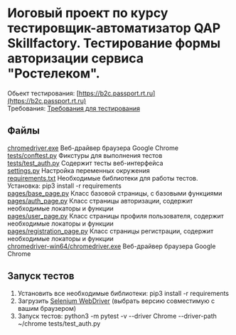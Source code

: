# Иоговый проект по курсу тестировщик-автоматизатор QAP Skillfactory. Тестирование формы авторизации сервиса "Ростелеком".

Обьект тестирования: [https://b2c.passport.rt.ru](https://b2c.passport.rt.ru)  
Требования: [Требования для тестирования](https://docs.google.com/document/d/12yoTwHSTXxIUQQCH32OvlSd3QYUt_aQk/edit)  

Файлы
-----
[chromedriver.exe](chromedriver.exe) Веб-драйвер браузера Google Chrome  
[tests/conftest.py](tests/conftest.py) Фикстуры для выполнения тестов  
[tests/test_auth.py](tests/test_auth.py) Содержит тесты веб-интерфейса  
[settings.py](settings.py) Настройка переменных окружения  
[requirements.txt](requirements.txt) Необходимые библиотеки для работы тестов. Установка: pip3 install -r requirements  
[pages/base_page.py](pages/base_page.py) Класс базовой страницы, с базовыми функциями  
[pages/auth_page.py](pages/auth_page.py) Класс страницы авторизации, содержит необходимые локаторы и функции  
[pages/user_page.py](pages/user_page.py) Класс страницы профиля пользователя, содержит необходимые локаторы и функции  
[pages/registration_page.py](pages/registration_page.py) Класс страницы регистрации, содержит необходимые локаторы и функции  
[chromedriver-win64/chromedriver.exe](chromedriver-win64/chromedriver.exe) Веб-драйвер браузера Google Chrome  

Запуск тестов
-------------
1) Установить все необходимые библиотеки: pip3 install -r requirements
2) Загрузить [Selenium WebDriver](https://chromedriver.chromium.org/downloads) (выбрать версию совместимую с вашим браузером)
3) Запуск тестов: python3 -m pytest -v --driver Chrome --driver-path ~/chrome tests/test_auth.py
